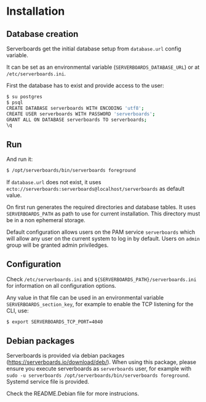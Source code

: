# Installation

## Database creation

Serverboards get the initial database setup from `database.url` config
variable.

It can be set as an environmental variable (`SERVERBOARDS_DATABASE_URL`) or at
`/etc/serverboards.ini`.

First the database has to exist and provide access to the user:

```bash
$ su postgres
$ psql
CREATE DATABASE serverboards WITH ENCODING 'utf8';
CREATE USER serverboards WITH PASSWORD 'serverboards';
GRANT ALL ON DATABASE serverboards TO serverboards;
\q
```

## Run

And run it:

```bash
$ /opt/serverboards/bin/serverboards foreground
```

If `database.url` does not exist, it uses `ecto://serverboards:serverboards@localhost/serverboards`
as default value.

On first run generates the required directories and database tables. It uses
`SERVERBOARDS_PATH` as path to use for current installation. This directory must
be in a non ephemeral storage.

Default configuration allows users on the PAM service `serverboards` which will allow any user on
the current system to log in by default. Users on `admin` group will be granted admin priviledges.

## Configuration

Check `/etc/serverboards.ini` and `${SERVERBOARDS_PATH}/serverboards.ini` for information on
all configuration options.

Any value in that file can be used in an environmental variable `SERVERBOARDS_section_key`, for
example to enable the TCP listening for the CLI, use:

```bash
$ export SERVERBOARDS_TCP_PORT=4040
```

## Debian packages

Serverboards is provided via debian packages (https://serverboards.io/download/deb/).
When using this package, please ensure you execute serverboards as `serverboards`
user, for example with `sudo -u serverboards /opt/serverboards/bin/serverboards
foreground`. Systemd service file is provided.

Check the README.Debian file for more instrucions.
